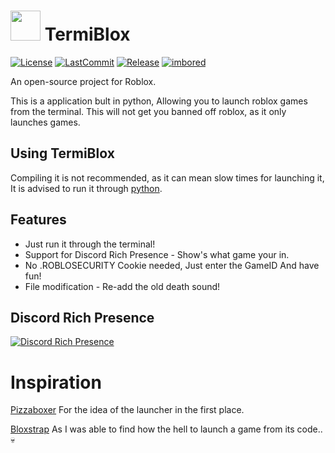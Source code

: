# <img src="https://cdn.discordapp.com/attachments/1102624372050632725/1104443306886312098/HdPV8UH.png" width=48/> **TermiBlox**
[![License](https://img.shields.io/github/license/Xulaari/TermiBlox)](https://img.shields.io/github/license/Xulaari/TermiBlox)
[![LastCommit](https://img.shields.io/github/last-commit/Xulaari/TermiBlox)](https://img.shields.io/github/last-commit/Xulaari/TermiBlox)
[![Release](https://img.shields.io/github/v/release/Xulaari/TermiBlox?color=4d3dff)](https://img.shields.io/github/v/release/Xulaari/TermiBlox?color=4d3dff)
[![imbored](https://img.shields.io/badge/dad%20went%20to-get%20the%20milk-orange)](https://media.tenor.com/FIkSGbGycmAAAAAd/manly-roblox.gif)

An open-source project for Roblox.

This is a application bult in python, Allowing you to launch roblox games from the terminal. This will not get you banned off roblox, as it only launches games.

## Using **TermiBlox**
Compiling it is not recommended, as it can mean slow times for launching it, It is advised to run it through [python](https://www.python.org/).

## Features
* Just run it through the terminal!
* Support for Discord Rich Presence - Show's what game your in.
* No .ROBLOSECURITY Cookie needed, Just enter the GameID And have fun!
* File modification - Re-add the old death sound!

## Discord Rich Presence
[![Discord Rich Presence](https://cdn.discordapp.com/attachments/1102624372050632725/1112424425166475426/D2kF5UM.png)](https://cdn.discordapp.com/attachments/1102624372050632725/1112424425166475426/D2kF5UM.png)

# Inspiration
[Pizzaboxer](https://github.com/pizzaboxer) For the idea of the launcher in the first place.

[Bloxstrap](https://github.com/pizzaboxer/bloxstrap) As I was able to find how the hell to launch a game from its code.. :skull: